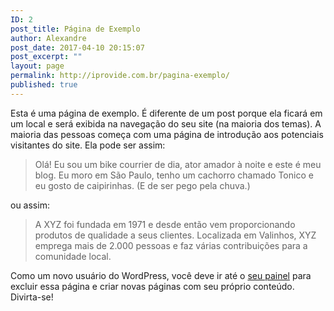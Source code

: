 ```yaml
---
ID: 2
post_title: Página de Exemplo
author: Alexandre
post_date: 2017-04-10 20:15:07
post_excerpt: ""
layout: page
permalink: http://iprovide.com.br/pagina-exemplo/
published: true
---
```

Esta é uma página de exemplo. É diferente de um post porque ela ficará em um local e será exibida na navegação do seu site (na maioria dos temas). A maioria das pessoas começa com uma página de introdução aos potenciais visitantes do site. Ela pode ser assim:

<blockquote>Olá! Eu sou um bike courrier de dia, ator amador à noite e este é meu blog. Eu moro em São Paulo, tenho um cachorro chamado Tonico e eu gosto de caipirinhas. (E de ser pego pela chuva.)</blockquote>

ou assim:

<blockquote>A XYZ foi fundada em 1971 e desde então vem proporcionando produtos de qualidade a seus clientes. Localizada em Valinhos, XYZ emprega mais de 2.000 pessoas e faz várias contribuições para a comunidade local.</blockquote>
Como um novo usuário do WordPress, você deve ir até o <a href="http://turmadospets.com.br/etc/iprovide/wp-admin/">seu painel</a> para excluir essa página e criar novas páginas com seu próprio conteúdo. Divirta-se!